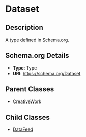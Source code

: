 # Dataset

## Description
A type defined in Schema.org.

## Schema.org Details
- **Type**: Type
- **URI**: https://schema.org/Dataset

## Parent Classes
- [CreativeWork](../CreativeWork.md)

## Child Classes
- [DataFeed](DataFeed/DataFeed.md)

